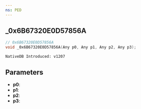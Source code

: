 ```yaml
---
ns: PED
---
```

## _0x6B67320E0D57856A

```c
// 0x6B67320E0D57856A
void _0x6B67320E0D57856A(Any p0, Any p1, Any p2, Any p3);
```

```
NativeDB Introduced: v1207
```

## Parameters
* **p0**:
* **p1**:
* **p2**:
* **p3**:

